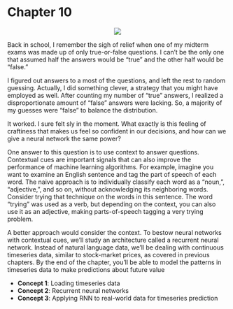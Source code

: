 # Chapter 10

<p align="center"><a href="http://tensorflowbook.com" target="_blank"><img src="http://i.imgur.com/IZbRx4E.png"/></a></p>

Back in school, I remember the sigh of relief when one of my midterm exams was made up of only true-or-false questions. I can’t be the only one that assumed half the answers would be “true” and the other half would be “false.”

I figured out answers to a most of the questions, and left the rest to random guessing. Actually, I did something clever, a strategy that you might have employed as well. After counting my number of “true” answers, I realized a disproportionate amount of “false” answers were lacking. So, a majority of my guesses were “false” to balance the distribution. 

It worked. I sure felt sly in the moment. What exactly is this feeling of craftiness that makes us feel so confident in our decisions, and how can we give a neural network the same power? 

One answer to this question is to use context to answer questions. Contextual cues are important signals that can also improve the performance of machine learning algorithms. For example, imagine you want to examine an English sentence and tag the part of speech of each word. The naive approach is to individually classify each word as a “noun,”, “adjective,”, and so on, without acknowledging its neighboring words. Consider trying that technique on the words in this sentence. The word “trying” was used as a verb, but depending on the context, you can also use it as an adjective, making parts-of-speech tagging a very trying problem. 

A better approach would consider the context. To bestow neural networks with contextual cues, we’ll study an architecture called a recurrent neural network. Instead of natural language data, we’ll be dealing with continuous timeseries data, similar to stock-market prices, as covered in previous chapters. By the end of the chapter, you’ll be able to model the patterns in timeseries data to make predictions about future value

- **Concept 1**: Loading timeseries data
- **Concept 2**: Recurrent neural networks
- **Concept 3**: Applying RNN to real-world data for timeseries prediction
